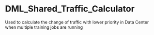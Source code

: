 # DML_Shared_Traffic_Calculator
Used to calculate the change of traffic with lower priority in Data Center when multiple training jobs are running
